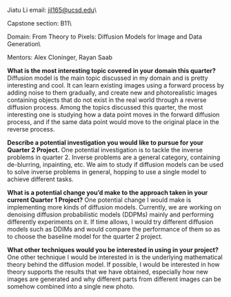 Jiatu Li email: jil165@ucsd.edu\\

Capstone section: B11\\

Domain: From Theory to Pixels: Diffusion Models for Image and Data Generation\\

Mentors: Alex Cloninger, Rayan Saab

**What is the most interesting topic covered in your domain this quarter?**
Diffusion model is the main topic discussed in my domain and is pretty interesting and cool. It can learn existing images using a forward process by adding noise to them gradually, and create new and photorealistic images containing objects that do not exist in the real world through a reverse diffusion process. Among the topics discussed this quarter, the most interesting one is studying how a data point moves in the forward diffusion process, and if the same data point would move to the original place in the reverse process.

**Describe a potential investigation you would like to pursue for your Quarter 2 Project.**
One potential investigation is to tackle the inverse problems in quarter 2. Inverse problems are a general category, containing de-blurring, inpainting, etc. We aim to study if diffusion models can be used to solve inverse problems in general, hopping to use a single model to achieve different tasks.

**What is a potential change you’d make to the approach taken in your current Quarter 1 Project?**
One potential change I would make is implementing more kinds of diffusion models. Currently, we are working on denoising diffusion probabilistic models (DDPMs) mainly and performing differently experiments on it. If time allows, I would try different diffusion models such as DDIMs and would compare the performance of them so as to choose the baseline model for the quarter 2 project.

**What other techniques would you be interested in using in your project?**
One other technique I would be interested in is the underlying mathematical theory behind the diffusion model. If possible, I would be interested in how theory supports the results that we have obtained, especially how new images are generated and why different parts from different images can be somehow combined into a single new photo.
